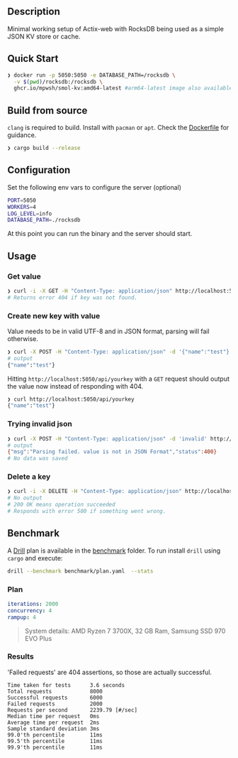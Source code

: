 ## Description
Minimal working setup of Actix-web with RocksDB being used as a simple JSON KV store or cache.

## Quick Start
```bash
❯ docker run -p 5050:5050 -e DATABASE_PATH=/rocksdb \
  -v $(pwd)/rocksdb:/rocksdb \
  ghcr.io/mpwsh/smol-kv:amd64-latest #arm64-latest image also available
```


## Build from source
`clang` is required to build.  Install with `pacman` or `apt`. Check the [Dockerfile](Dockerfile) for guidance.

```bash
❯ cargo build --release
```

## Configuration
Set the following env vars to configure the server (optional)
```bash
PORT=5050
WORKERS=4
LOG_LEVEL=info
DATABASE_PATH=./rocksdb
```

At this point you can run the binary and the server should start.

## Usage
### Get value
```bash
❯ curl -i -X GET -H "Content-Type: application/json" http://localhost:5050/api/yourkey
# Returns error 404 if key was not found.
```

### Create new key with value
Value needs to be in valid UTF-8 and in JSON format, parsing will fail otherwise.
```bash
❯ curl -X POST -H "Content-Type: application/json" -d '{"name":"test"}' http://localhost:5050/api/yourkey
# output
{"name":"test"}
```

Hitting `http://localhost:5050/api/yourkey` with a `GET` request should output the value now instead of responding with 404.
```bash
❯ curl http://localhost:5050/api/yourkey
{"name":"test"}
```


### Trying invalid json
```bash
❯ curl -X POST -H "Content-Type: application/json" -d 'invalid' http://localhost:5050/api/wontwork
# output
{"msg":"Parsing failed. value is not in JSON Format","status":400}
# No data was saved
```


### Delete a key
```bash
❯ curl -i -X DELETE -H "Content-Type: application/json" http://localhost:5050/api/yourkey
# No output
# 200 OK means operation succeeded
# Responds with error 500 if something went wrong.
```


## Benchmark
A [Drill](https://github.com/fcsonline/drill) plan is available in the [benchmark](benchmark) folder.
To run install `drill` using `cargo` and execute:
```bash
drill --benchmark benchmark/plan.yaml  --stats
```


### Plan
```yaml
iterations: 2000
concurrency: 4
rampup: 4
```
> System details: AMD Ryzen 7 3700X, 32 GB Ram, Samsung SSD 970 EVO Plus

### Results
'Failed requests' are 404 assertions, so those are actually successful.

```text
Time taken for tests      3.6 seconds
Total requests            8000
Successful requests       6000
Failed requests           2000
Requests per second       2239.79 [#/sec]
Median time per request   0ms
Average time per request  2ms
Sample standard deviation 3ms
99.0'th percentile        11ms
99.5'th percentile        11ms
99.9'th percentile        11ms
```
